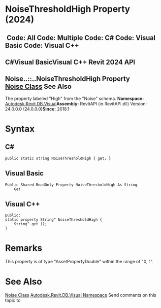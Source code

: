 # NoiseThresholdHigh Property (2024)

﻿
 Code: All Code: Multiple Code: C# Code: Visual Basic Code: Visual C++   
---  
C#Visual BasicVisual C++
Revit 2024 API  
---  
Noise..::..NoiseThresholdHigh Property   
[Noise Class](71c2801a-771b-97ce-3ef4-4c4e0904c5ec.md "Noise Class") See Also  
---  
The property labeled "High" from the "Noise" schema. 
**Namespace:** [Autodesk.Revit.DB.Visual](f5a10581-6ac2-be19-0e32-f87d05bc8b83.md "Autodesk.Revit.DB.Visual Namespace")**Assembly:** RevitAPI (in RevitAPI.dll) Version: 24.0.0.0 (24.0.0.0)**Since:** 2018.1 
# Syntax
C#  
---  
```text
public static string NoiseThresholdHigh { get; }
```
  
Visual Basic  
---  
```text
Public Shared ReadOnly Property NoiseThresholdHigh As String
	Get
```
  
Visual C++  
---  
```text
public:
static property String^ NoiseThresholdHigh {
	String^ get ();
}
```
  
# Remarks
This property is of type "AssetPropertyDouble" within the range of "0, 1". 
# See Also
[Noise Class](71c2801a-771b-97ce-3ef4-4c4e0904c5ec.md "Noise Class")
[Autodesk.Revit.DB.Visual Namespace](f5a10581-6ac2-be19-0e32-f87d05bc8b83.md "Autodesk.Revit.DB.Visual Namespace")
Send comments on this topic to 
